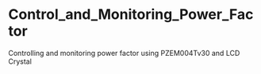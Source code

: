 # Control_and_Monitoring_Power_Factor
Controlling and monitoring power factor using PZEM004Tv30 and LCD Crystal
